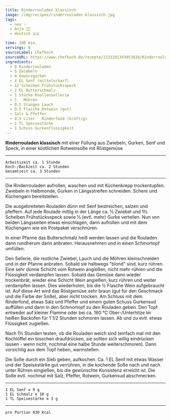 ```yaml
---
title: Rinderrouladen klassisch
image: /img/recipes/rinderrouladen-klassisch.jpg
tags:
  - neu ✨
  - Anja 👩‍🍳
  - deutsch 🇩🇪

time: 180 min.
servings: 8
sourceLabel: Chefkoch
sourceURL: https://www.chefkoch.de/rezepte/2133281343053838/Rinderrouladen-klassisch.html
ingredients:
  - 8 Rinderrouladen
  - 5 Zwiebeln
  - 4 Gewürzgurken
  - 4 EL Senf (mittelscharf)
  - 12 Scheiben Frühstücksspeck
  - 2 EL Butterschmalz
  - 1 Stücke Knollensellerie
  - 1 	Möhren
  - 0.5 Stangen Lauch
  - 0.5 Flasche Rotwein (gut)
  - Salz & Pfeffer
  - 0.5 Liter 	Rinderfond (kräftig)
  - 1 TL Speisestärke
  - 1 Schuss Gurkenflüssigkeit
---
```

	
**Rinderrouladen klassisch** mit einer Füllung aus Zwiebeln, Gurken, Senf
und Speck, in einer köstlichen Rotweinsoße mit Röstgemüse 

***
	Arbeitszeit ca. 1 Stunde
	Koch-/Backzeit ca. 2 Stunden
	Gesamtzeit ca. 3 Stunden 
***	


Die Rinderrouladen aufrollen, waschen und mit Küchenkrepp trockentupfen. 
Zwiebeln in Halbmonde, Gurken in Längsstreifen schneiden. 
Schere und Küchengarn bereitstellen.

Die ausgebreiteten Rouladen dünn mit Senf bestreichen, salzen und pfeffern. 
Auf jede Roulade mittig in der Länge ca. ½ Zwiebel und 1½ Scheiben 
Frühstücksspeck sowie ½ (evtl. mehr) Gurke verteilen. 
Nun von beiden Längsseiten etwas einschlagen, dann aufrollen und mit dem 
Küchengarn wie ein Postpaket verschnüren.

In einer Pfanne das Butterschmalz heiß werden lassen und die Rouladen 
dann rundherum darin anbraten. Herausnehmen und in einen Schmortopf umfüllen.

Den Sellerie, die restliche Zwiebel, Lauch und die Möhren kleinschneiden 
und in der Pfanne anbraten. Sobald sie halbwegs "blond" sind, kurz rühren. 
Eine sehr dünne Schicht vom Rotwein angießen, nicht mehr rühren und die 
Flüssigkeit verdampfen lassen. Sobald das Gemüse dann wieder trockenbrät, 
wieder eine Schicht Wein angießen, kurz rühren und weiter verdampfen lassen. 
Dies wiederholen, bis die ½ Flasche Wein aufgebraucht ist. Auf diese Art 
wird das Röstgemüse sehr braun (gut für den Geschmack und die Farbe der Soße), 
aber nicht trocken. Am Schluss mit dem Rinderfond, etwas Salz und Pfeffer 
und einem guten Schuss Gurkensud auffüllen und dann in den Schmortopf zu 
den Rouladen geben. Den Topf entweder auf kleiner Flamme oder bei ca. 160 °C 
Ober-/Unterhitze im heißen Backofen für 1 1/2 Stunden schmoren lassen. 
Ab und zu evtl. etwas Flüssigkeit zugießen.

Nach 1½ Stunden testen, ob die Rouladen weich sind (einfach mal mit den 
Kochlöffel ein bisschen draufdrücken, sie sollten sich willig eindrücken 
lassen - wenn nicht, nochmal eine halbe Stunde weiterschmoren). 
Dann vorsichtig aus dem Topf heben, warmstellen.

Die Soße durch ein Sieb geben, aufkochen. Ca. 1 EL Senf mit etwas Wasser 
und der Speisestärke gut verrühren, in die kochende Soße nach und nach 
unter Rühren eingießen, bis die gewünschte Konsistenz erreicht ist. 
Die Soße evtl. nochmal mit Salz, Pfeffer, Rotwein, Gurkensud abschmecken.
<p></p>

***
    1 EL Senf ≅ 9 g
    1 EL Schmalz ≅ 10 g
    1 TL Speisestärke ≅ 3 g
***

	pro Portion 830 Kcal 
